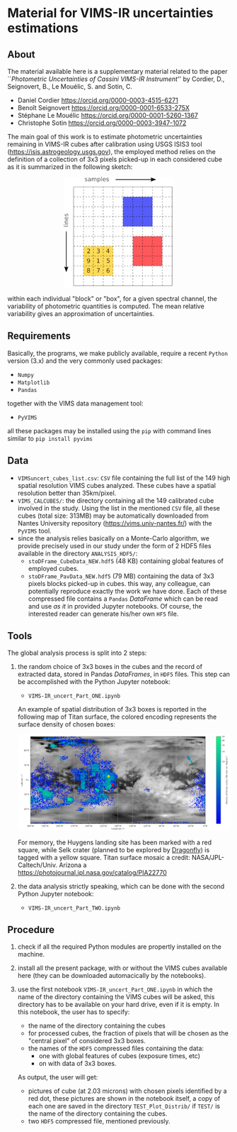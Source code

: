 # Material for VIMS-IR uncertainties estimations

## About
The material available here is a supplementary material related to the paper 
``*Photometric Uncertainties of Cassini VIMS-IR Instrument*'' by Cordier, D., Seignovert, B., Le Mouélic, S. and 
Sotin, C.

 - Daniel Cordier      https://orcid.org/0000-0003-4515-6271
 - Benoît Seignovert   https://orcid.org/0000-0001-6533-275X
 - Stéphane Le Mouélic https://orcid.org/0000-0001-5260-1367
 - Christophe Sotin    https://orcid.org/0000-0003-3947-1072
 
The main goal of this work is to estimate photometric uncertainties remaining in VIMS-IR cubes after calibration using
USGS ISIS3 tool (https://isis.astrogeology.usgs.gov), the employed method relies on the definition of a collection of
3x3 pixels picked-up in each considered cube as it is summarized in the following sketch:

<center>
<img src="fig/scheme_VIMS_CUBE_SMALL.png">
</center>

within each individual "block" or "box", for a given spectral channel, the variability of photometric quantities is computed. 
The mean relative variability gives an approximation of uncertainties.

## Requirements
Basically, the programs, we make publicly available, require a recent `Python` version (3.x) and the very commonly used packages:
 - `Numpy`
 - `Matplotlib`
 - `Pandas`

together with the VIMS data management tool:
 - `PyVIMS` 
 
all these packages may be installed using the `pip` with command lines similar to `pip install pyvims`

## Data
 - `VIMSuncert_cubes_list.csv`: `CSV` file containing the full list of the 149 high spatial resolution VIMS cubes analyzed.
    These cubes have a spatial resolution better than 35km/pixel.
 - `VIMS_CALCUBES/`: the directory containing all the 149 calibrated cube involved in the study. Using the list in the 
   mentioned `CSV` file, all these cubes (total size: 313MB) may be automatically downloaded from Nantes University
   repository (https://vims.univ-nantes.fr/) with the `PyVIMS` tool.
 - since the analysis relies basically on a Monte-Carlo algorithm, we provide precisely used in our study under the
   form of 2 HDF5 files available in the directory `ANALYSIS_HDF5/`:
   - `stoDFrame_CubeData_NEW.hdf5` (48 KB) containing global features of employed cubes.
   - `stoDFrame_PavData_NEW.hdf5` (79 MB) containing the data of 3x3 pixels blocks picked-up in cubes.
   this way, any colleague, can potentially reproduce exactly the work we have done. Each of these compressed file contains
   a `Pandas` *DataFrame* which can be read and use *as it* in provided Jupyter notebooks. Of course, the interested reader
   can generate his/her own `HF5` file.
   
## Tools
The global analysis process is split into 2 steps:
 1. the random choice of 3x3 boxes in the cubes and the record of extracted data, stored in Pandas *DataFrames*, in
    `HDF5` files. This step can be accomplished with the Python Jupyter notebook:
    - `VIMS-IR_uncert_Part_ONE.ipynb`
    
    An example of spatial distribution of 3x3 boxes is reported in the following map of Titan surface, the colored
    encoding represents the surface density of chosen boxes:
    <center>
    <img src="fig/distri_map_boxes.png">
    </center>
    
    For memory, the Huygens landing site has been marked with a red square, while Selk crater
    (planned to be explored by [Dragonfly](https://dragonfly.jhuapl.edu)) is tagged with a yellow square. 
    Titan surface mosaic a credit: NASA/JPL-Caltech/Univ. Arizona
    a https://photojournal.jpl.nasa.gov/catalog/PIA22770

 2. the data analysis strictly speaking, which can be done with the second Python Jupyter notebook:
    - `VIMS-IR_uncert_Part_TWO.ipynb`

## Procedure

 1. check if all the required Python modules are propertly installed on the machine.
 2. install all the present package, with or without the VIMS cubes available here (they can be downloaded automacically by
    the notebooks).
 3. use the first notebook `VIMS-IR_uncert_Part_ONE.ipynb` in which the name of the directory containing the VIMS cubes
    will be asked, this directory has to be available on your hard drive, even if it is empty. In this notebook, the user has
    to specify:
    - the name of the directory containing the cubes
    - for processed cubes, the fraction of pixels that will be chosen as the "central pixel" of considered 3x3 boxes.
    - the names of the `HDF5` compressed files containing the data:
      - one with global features of cubes (exposure times, etc)
      - on with data of 3x3 boxes.
      
    As output, the user will get:
    - pictures of cube (at 2.03 microns) with chosen pixels identified by a red dot, these pictures are shown in the 
      notebook itself, a copy of each one are saved in the directory `TEST_Plot_Distrib/` if `TEST/` is the name of the 
      directory containing the cubes.
    - two `HDF5` compressed file, mentioned previously.
